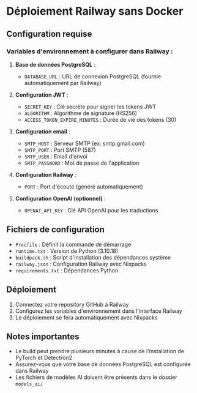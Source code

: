# Déploiement Railway sans Docker

## Configuration requise

### Variables d'environnement à configurer dans Railway :

1. **Base de données PostgreSQL** :
   - `DATABASE_URL` : URL de connexion PostgreSQL (fournie automatiquement par Railway)

2. **Configuration JWT** :
   - `SECRET_KEY` : Clé secrète pour signer les tokens JWT
   - `ALGORITHM` : Algorithme de signature (HS256)
   - `ACCESS_TOKEN_EXPIRE_MINUTES` : Durée de vie des tokens (30)

3. **Configuration email** :
   - `SMTP_HOST` : Serveur SMTP (ex: smtp.gmail.com)
   - `SMTP_PORT` : Port SMTP (587)
   - `SMTP_USER` : Email d'envoi
   - `SMTP_PASSWORD` : Mot de passe de l'application

4. **Configuration Railway** :
   - `PORT` : Port d'écoute (généré automatiquement)

5. **Configuration OpenAI (optionnel)** :
   - `OPENAI_API_KEY` : Clé API OpenAI pour les traductions

## Fichiers de configuration

- `Procfile` : Définit la commande de démarrage
- `runtime.txt` : Version de Python (3.10.18)
- `buildpack.sh` : Script d'installation des dépendances système
- `railway.json` : Configuration Railway avec Nixpacks
- `requirements.txt` : Dépendances Python

## Déploiement

1. Connectez votre repository GitHub à Railway
2. Configurez les variables d'environnement dans l'interface Railway
3. Le déploiement se fera automatiquement avec Nixpacks

## Notes importantes

- Le build peut prendre plusieurs minutes à cause de l'installation de PyTorch et Detectron2
- Assurez-vous que votre base de données PostgreSQL est configurée dans Railway
- Les fichiers de modèles AI doivent être présents dans le dossier `models_ai/` 